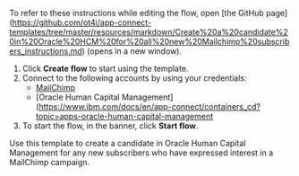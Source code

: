 To refer to these instructions while editing the flow, open [the GitHub page]
(https://github.com/ot4i/app-connect-templates/tree/master/resources/markdown/Create%20a%20candidate%20in%20Oracle%20HCM%20for%20all%20new%20Mailchimp%20subscribers_instructions.md) (opens in a new window).

1. Click **Create flow** to start using the template.
2. Connect to the following accounts by using your credentials:
   - [MailChimp](https://www.ibm.com/docs/en/app-connect/containers_cd?topic=apps-mailchimp)
   - [Oracle Human Capital Management](https://www.ibm.com/docs/en/app-connect/containers_cd?topic=apps-oracle-human-capital-management
3. To start the flow, in the banner, click **Start flow**.

Use this template to create a candidate in Oracle Human Capital Management for any new subscribers who have expressed interest in a MailChimp campaign.



